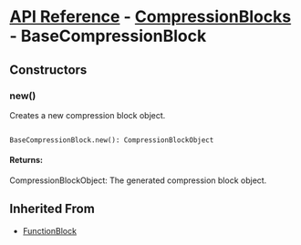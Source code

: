 # [API Reference](../../API.md) - [CompressionBlocks](../CompressionBlocks.md) - BaseCompressionBlock

## Constructors

### new()

Creates a new compression block object.

```

BaseCompressionBlock.new(): CompressionBlockObject

```

#### Returns:

CompressionBlockObject: The generated compression block object.

## Inherited From

* [FunctionBlock](../Cores/FunctionBlock.md)
